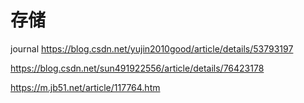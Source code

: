 # 存储

journal
https://blog.csdn.net/yujin2010good/article/details/53793197


https://blog.csdn.net/sun491922556/article/details/76423178

https://m.jb51.net/article/117764.htm